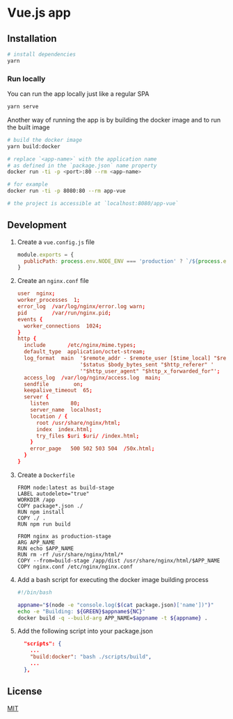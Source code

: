 # Vue.js app

## Installation

```bash
# install dependencies
yarn
```

### Run locally

You can run the app locally just like a regular SPA

```bash
yarn serve
```

Another way of running the app is by building the docker image and to run the built image

```bash
# build the docker image
yarn build:docker

# replace `<app-name>` with the application name
# as defined in the `package.json` name property
docker run -ti -p <port>:80 --rm <app-name>

# for example
docker run -ti -p 8080:80 --rm app-vue

# the project is accessible at `localhost:8080/app-vue`
```

## Development

1. Create a `vue.config.js` file

    ```javascript
    module.exports = {
      publicPath: process.env.NODE_ENV === 'production' ? `/${process.env.npm_package_name}/` : '/'
    }
    ```

1. Create an `nginx.conf` file

    ```conf
    user  nginx;
    worker_processes  1;
    error_log  /var/log/nginx/error.log warn;
    pid        /var/run/nginx.pid;
    events {
      worker_connections  1024;
    }
    http {
      include       /etc/nginx/mime.types;
      default_type  application/octet-stream;
      log_format  main  '$remote_addr - $remote_user [$time_local] "$request" '
                        '$status $body_bytes_sent "$http_referer" '
                        '"$http_user_agent" "$http_x_forwarded_for"';
      access_log  /var/log/nginx/access.log  main;
      sendfile        on;
      keepalive_timeout  65;
      server {
        listen       80;
        server_name  localhost;
        location / {
          root /usr/share/nginx/html;
          index  index.html;
          try_files $uri $uri/ /index.html;
        }
        error_page   500 502 503 504  /50x.html;
      }
    }
    ```

1. Create a `Dockerfile`

    ```docker
    FROM node:latest as build-stage
    LABEL autodelete="true"
    WORKDIR /app
    COPY package*.json ./
    RUN npm install
    COPY ./ .
    RUN npm run build

    FROM nginx as production-stage
    ARG APP_NAME
    RUN echo $APP_NAME
    RUN rm -rf /usr/share/nginx/html/*
    COPY --from=build-stage /app/dist /usr/share/nginx/html/$APP_NAME
    COPY nginx.conf /etc/nginx/nginx.conf
    ```

1. Add a bash script for executing the docker image building process

    ```bash
    #!/bin/bash

    appname="$(node -e "console.log($(cat package.json)['name'])")"
    echo -e "Building: ${GREEN}$appname${NC}"
    docker build -q --build-arg APP_NAME=$appname -t ${appname} .
    ```

1. Add the following script into your package.json

    ```json
      "scripts": {
        ...
        "build:docker": "bash ./scripts/build",
        ...
      },
    ```

## License

[MIT](https://choosealicense.com/licenses/mit/)
